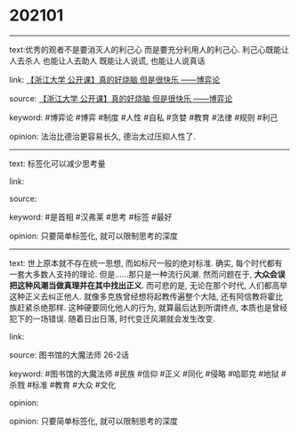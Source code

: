 # 202101

---

text:优秀的观者不是要消灭人的利己心 而是要充分利用人的利己心. 利己心既能让人去杀人 也能让人去助人 既能让人说谎, 也能让人说真话

link: [【浙江大学 公开课】真的好烧脑 但是很快乐 ——博弈论](https://www.bilibili.com/video/BV13f4y1e7Li?p=35)

source:  [【浙江大学 公开课】真的好烧脑 但是很快乐 ——博弈论](https://www.bilibili.com/video/BV13f4y1e7Li?p=35)

keyword: #博弈论 #博弈 #制度 #人性 #自私 #贪婪 #教育 #法律 #规则 #利己

opinion: 法治比德治更容易长久, 德治太过压抑人性了.

---

text: 标签化可以减少思考量

link:

source:

keyword: #是首相 #汉弗莱 #思考 #标签 #最好

opinion: 只要简单标签化, 就可以限制思考的深度

---

text: 世上原本就不存在统一思想, 而如标尺一般的绝对标准. 确实, 每个时代都有一套大多数人支持的理论. 但是......那只是一种流行风潮. 然而问题在于, **大众会误把这种风潮当做真理并在其中找出正义**. 而可悲的是, 无论在那个时代, 人们都高举这种正义去纠正他人. 就像多克族曾经想将起教传遍整个大陆, 还有阿信教将霍比族赶紧杀绝那样. 这种硬要同化他人的行为, 就算最后达到所谓终点, 本质也是曾经犯下的一场错误. 随着日出日落, 时代变迁风潮就会发生改变.

link:

source: 图书馆的大魔法师 26-2话

keyword: #图书馆的大魔法师 #民族 #信仰 #正义 #同化 #侵略 #哈耶克 #地狱 #杀戮 #标准 #教育 #大众 #文化

opinion:

opinion: 只要简单标签化, 就可以限制思考的深度
